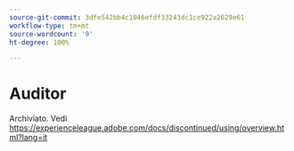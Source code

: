 ```yaml
---
source-git-commit: 3dfe542bb4c1046efdf33243dc1ce922a2629e61
workflow-type: tm+mt
source-wordcount: '9'
ht-degree: 100%

---
```

# Auditor

Archiviato. Vedi https://experienceleague.adobe.com/docs/discontinued/using/overview.html?lang=it